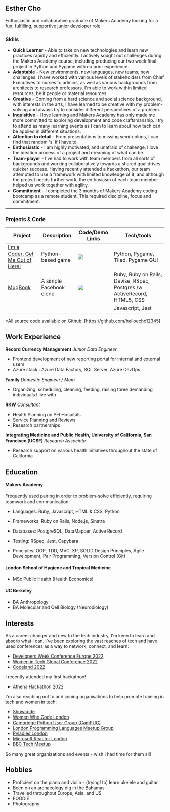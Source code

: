 ## Esther Cho

Enthusiastic and collaborative graduate of Makers Academy looking for a fun, fulfilling, supportive junior developer role

### <a name="skills">Skills</a>

- **Quick Learner** - Able to take on new technologies and learn new practices rapidly and efficiently. I actively sought out challenges during the Makers Academy course, including producing our two week final project in Python and Pygame with no prior experience.
- **Adaptable** - New environments, new languages, new teams, new challenges. I have worked with various levels of stakeholders from Chief Executives to nurses to admins, as well as various backgrounds from architects to research professors. I'm able to work within limited resources, be it people or material resources.
- **Creative** - Coming from a hard science and social science background, with interests in the arts, I have learned to be creative with my problem-solving and always try to consider different perspectives of a problem.
- **Inquisitive** - I love learning and Makers Academy has only made me more committed to exploring development and code craftsmanship. I try to attend as many learning events as I can to learn about how tech can be applied in different situations.
- **Attention to detail** - From presentations to missing semi-colons, I can find that random 's' if I have to.
- **Enthusiastic** - I am highly motivated, and unafraid of challenge. I love the ideation process of a project and dreaming of what can be. 
- **Team-player** - I've had to work with team members from all sorts of backgrounds and working collaboratively towards a shared goal drives quicker success. Having recently attended a hackathon, our team attempted to use a framework with limited knowledge of it, and although the project needs further work, the enthusiasm of each team member helped us work together with agility.
- **Commitment** - I completed the 3 months of Makers Academy coding bootcamp as a remote student. This required discipline, focus and commitment.

***



### <a name="projects">Projects & Code</a>
Project | Description | Code/Demo Links | Tech/tools |
---- | --- | --- | --- |
[I'm a Coder, Get Me Out of Here!][1]  | Python-based game | [![](https://cloud.githubusercontent.com/assets/12953472/18687862/de8df31e-7f79-11e6-937c-f20c0e0ee2b4.png)][1] | Python, Pygame, Tiled, Pygame GUI |
[MugBook][2] | A simple Facebook clone | [![](https://cloud.githubusercontent.com/assets/12953472/18687862/de8df31e-7f79-11e6-937c-f20c0e0ee2b4.png)][2] | Ruby, Ruby on Rails, Devise, RSpec, Postgres /w ActiveRecord, HTML5, CSS |
|   |   |   |Javascript, Jest             |

*All source code available on Github: [https://github.com/helloecho12345]

## Work Experience

**Record Currency Management**
_Junior Data Engineer_

- Frontend development of new reporting portal for internal and external users
- Azure stack : Azure Data Factory, SQL Server, Azure DevOps

**Family** 
_Domestic Engineer / Mom_

- Organizing, scheduling, cleaning, feeding, raising three demanding individuals I live with

**RKW**
_Consultant_

- Health Planning on PFI Hospitals
- Service Planning and Reviews
- Research partnerships

**Integrating Medicine and Public Health, University of California, San Francisco (UCSF)**
_Research Associate_

- Research support on various health initiatives throughout the state of California


## Education

#### Makers Academy

Frequently used pairing in order to problem-solve efficiently, requiring teamwork and communication.

- Languages: Ruby, Javascript, HTML & CSS, Python

- Frameworks: Ruby on Rails, Node.js, Sinatra

- Databases: PostgreSQL, DataMapper, Active Record

- Testing: RSpec, Jest, Capybara

- Principles: OOP, TDD, MVC, XP, SOLID Design Principles, Agile Development, Pair Programming, Version Control (Git)


#### London School of Hygiene and Tropical Medicine

- MSc Public Health (Health Economics)

#### UC Berkeley

- BA Anthropology
- BA Molecular and Cell Biology (Neurobiology)


## Interests

As a career changer and new to the tech industry, I'm keen to learn and absorb what I can. I've been exploring the vast reaches of tech and have used conferences as a way to network, connect, and learn:

* [Developers Week Conference Europe 2022][4]
* [Women in Tech Global Conference 2022][5]
* [Codeland 2022][13]

I recently attended my first hackathon!

* [Athena Hackathon 2022][3]

I'm also reaching out to and joining organisations to help promote training in tech and women in tech:

* [Showcode][7]
* [Women Who Code London][6]
* [Cambridge Python User Group (CamPUG)][8]
* [London Programming Languages Meetup Group][9]
* [Pyladies London][10]
* [Microsoft Reactor London][11]
* [BBC Tech Meetup][12]

So many great organizations and events - wish I had time for them all!

## Hobbies
- Proficient on the piano and violin - (trying! to) learn ukelele and guitar
- Been on an archaeology dig in the Bahamas
- Travelled throughout Europe, Asia, and US
- FOODIE
- Photography

[1]: https://github.com/helloecho12345/Im-a-coder-get-me-out-of-here
[2]: https://github.com/helloecho12345/acebook-mugbook
[3]: https://www.showcode.io/athena-hack-2022/?utm_medium=schedulesocial
[4]: https://www.developerweek.com/europe/conference/agenda/
[5]: https://www.womentech.net/en-us/women-tech-conference
[6]: https://www.womenwhocode.com/london
[7]: https://www.showcode.io/
[8]: https://www.meetup.com/CamPUG/
[9]: https://www.meetup.com/london-programming-languages-meetup-group/
[10]: https://pyladies.com/
[11]: https://developer.microsoft.com/en-us/reactor/
[12]: https://www.bbc.co.uk/programmes/articles/4BCZv12wbBYcsyKMbpyT574/bbc-tech-meetup
[13]: https://codelandconf.com/
